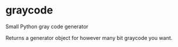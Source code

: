 # graycode
Small Python gray code generator

Returns a generator object for however many bit graycode you want.
